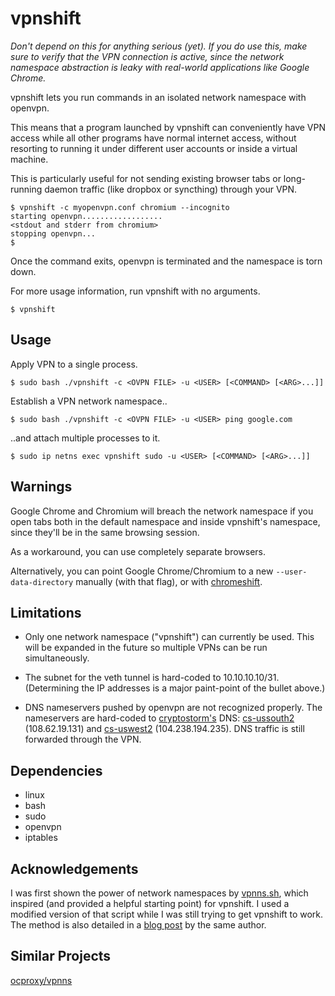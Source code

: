 vpnshift
========

*Don't depend on this for anything serious (yet). If you do use this,
make sure to verify that the VPN connection is active, since the network
namespace abstraction is leaky with real-world applications like Google
Chrome.*

vpnshift lets you run commands in an isolated network namespace with
openvpn.

This means that a program launched by vpnshift can conveniently have VPN
access while all other programs have normal internet access, without
resorting to running it under different user accounts or inside a
virtual machine.

This is particularly useful for not sending existing browser tabs or
long-running daemon traffic (like dropbox or syncthing) through your VPN.

    $ vpnshift -c myopenvpn.conf chromium --incognito
    starting openvpn..................
    <stdout and stderr from chromium>
    stopping openvpn...
    $

Once the command exits, openvpn is terminated and the namespace is torn
down.

For more usage information, run vpnshift with no arguments.

    $ vpnshift

Usage
--------

Apply VPN to a single process.

    $ sudo bash ./vpnshift -c <OVPN FILE> -u <USER> [<COMMAND> [<ARG>...]]

Establish a VPN network namespace..

    $ sudo bash ./vpnshift -c <OVPN FILE> -u <USER> ping google.com

..and attach multiple processes to it.

    $ sudo ip netns exec vpnshift sudo -u <USER> [<COMMAND> [<ARG>...]]

Warnings
--------

Google Chrome and Chromium will breach the network namespace if you open
tabs both in the default namespace and inside vpnshift's namespace,
since they'll be in the same browsing session.

As a workaround, you can use completely separate browsers.

Alternatively, you can point Google Chrome/Chromium to a new
`--user-data-directory` manually (with that flag), or with
[chromeshift][].

  [chromeshift]: https://github.com/crasm/chromeshift

Limitations
-----------
- Only one network namespace ("vpnshift") can currently be used. This
  will be expanded in the future so multiple VPNs can be run
  simultaneously.
- The subnet for the veth tunnel is hard-coded to 10.10.10.10/31.
  (Determining the IP addresses is a major paint-point of the bullet
  above.)
- DNS nameservers pushed by openvpn are not recognized properly. The
  nameservers are hard-coded to [cryptostorm's][cs] DNS: [cs-ussouth2][]
  (108.62.19.131) and [cs-uswest2][] (104.238.194.235). DNS traffic is
  still forwarded through the VPN.

  [cs]:          https://cryptostorm.is/
  [cs-ussouth2]: https://github.com/jedisct1/dnscrypt-proxy/blob/1.7.0/dnscrypt-resolvers.csv#L19
  [cs-uswest2]:  https://github.com/jedisct1/dnscrypt-proxy/blob/1.7.0/dnscrypt-resolvers.csv#L21

Dependencies
------------
  - linux
  - bash
  - sudo
  - openvpn
  - iptables

Acknowledgements
----------------

I was first shown the power of network namespaces by [vpnns.sh][], which
inspired (and provided a helpful starting point) for vpnshift.  I used a
modified version of that script while I was still trying to get vpnshift
to work. The method is also detailed in a [blog post][] by the same author.

[vpnns.sh]: https://gist.github.com/Schnouki/fd171bcb2d8c556e8fdf
[blog post]: https://schnouki.net/post/2014/openvpn-for-a-single-application-on-linux/

Similar Projects
----------------

[ocproxy/vpnns](https://github.com/cernekee/ocproxy#vpnns-experimental)
